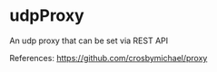 # udpProxy
An udp proxy that can be set via REST API

References:
https://github.com/crosbymichael/proxy
